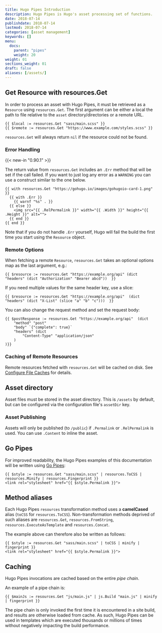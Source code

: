 ```yaml
---
title: Hugo Pipes Introduction
description: Hugo Pipes is Hugo's asset processing set of functions.
date: 2018-07-14
publishdate: 2018-07-14
lastmod: 2018-07-14
categories: [asset management]
keywords: []
menu:
  docs:
    parent: "pipes"
    weight: 20
weight: 01
sections_weight: 01
draft: false
aliases: [/assets/]
---
```


## Get Resource with resources.Get

In order to process an asset with Hugo Pipes, it must be retrieved as a `Resource` using `resources.Get`. The first argument can be either a local the path to file relative to the `asset` directory/directories or a remote URL.

```go-html-template
{{ $local := resources.Get "sass/main.scss" }}
{{ $remote := resources.Get "https://www.example.com/styles.scss" }}
```

`resources.Get` will always return `nil` if the resource could not be found.

### Error Handling

{{< new-in "0.90.1" >}}

The return value from `resources.Get` includes an `.Err` method that will be set if the call failed. If you want to just log any error as a `WARNING` you can use a construct similar to the one below.

```go-html-template
{{ with resources.Get "https://gohugo.io/images/gohugoio-card-1.png" }}
  {{ with .Err }}
    {{ warnf "%s" . }}
  {{ else }}
    <img src="{{ .RelPermalink }}" width="{{ .Width }}" height="{{ .Height }}" alt="">
  {{ end }}
{{ end }}
```

Note that if you do not handle `.Err` yourself, Hugo will fail the build the first time you start using the `Resource` object.

### Remote Options

When fetching a remote `Resource`, `resources.Get` takes an optional options map as the last argument, e.g.:

```
{{ $resource := resources.Get "https://example.org/api" (dict "headers" (dict "Authorization" "Bearer abcd"))  }}
```

If you need multiple values for the same header key, use a slice:

```
{{ $resource := resources.Get "https://example.org/api"  (dict "headers" (dict "X-List" (slice "a" "b" "c")))  }}
```

You can also change the request method and set the request body:

```
{{ $postResponse := resources.Get "https://example.org/api"  (dict 
    "method" "post"
    "body" `{"complete": true}` 
    "headers" (dict 
        "Content-Type" "application/json"
    )
)}}
```

### Caching of Remote Resources

Remote resources fetched with `resources.Get` will be cached on disk. See [Configure File Caches](/getting-started/configuration/#configure-file-caches) for details.

## Asset directory

Asset files must be stored in the asset directory. This is `/assets` by default, but can be configured via the configuration file's `assetDir` key.


### Asset Publishing

Assets will only be published (to `/public`) if `.Permalink` or `.RelPermalink` is used. You can use `.Content` to inline the asset.

## Go Pipes

For improved readability, the Hugo Pipes examples of this documentation will be written using [Go Pipes](/templates/introduction/#pipes):
```go-html-template
{{ $style := resources.Get "sass/main.scss" | resources.ToCSS | resources.Minify | resources.Fingerprint }}
<link rel="stylesheet" href="{{ $style.Permalink }}">
```

## Method aliases

Each Hugo Pipes `resources` transformation method uses a __camelCased__ alias (`toCSS` for `resources.ToCSS`).
Non-transformation methods deprived of such aliases are `resources.Get`, `resources.FromString`, `resources.ExecuteAsTemplate` and `resources.Concat`.

The example above can therefore also be written as follows:
```go-html-template
{{ $style := resources.Get "sass/main.scss" | toCSS | minify | fingerprint }}
<link rel="stylesheet" href="{{ $style.Permalink }}">
```

## Caching

Hugo Pipes invocations are cached based on the entire _pipe chain_.

An example of a pipe chain is:

```go-html-template
{{ $mainJs := resources.Get "js/main.js" | js.Build "main.js" | minify | fingerprint }}
```

The pipe chain is only invoked the first time it is encountered in a site build, and results are otherwise loaded from cache. As such, Hugo Pipes can be used in templates which are executed thousands or millions of times without negatively impacting the build performance.
